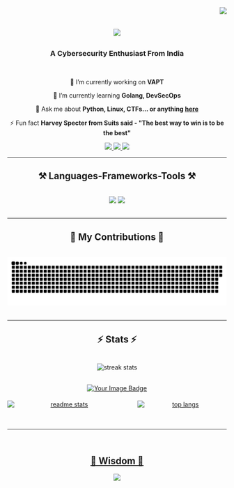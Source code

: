 <img align="right" src="https://visitor-badge.laobi.icu/badge?page_id=shivang1209-dot.shivang1209-dot" />

<h1 align="center">
<img src="https://readme-typing-svg.herokuapp.com/?font=Righteous&size=35&center=true&vCenter=true&width=500&height=70&duration=4000&lines=Hi+There!+👋;+I'm+Shivang+Tiwari!;" />
</h1>

<h3 align="center">A Cybersecurity Enthusiast From India </h3>
<br/>

<div align="center">

🔭 I’m currently working on **VAPT**

🌱 I’m currently learning **Golang, DevSecOps**

💬 Ask me about **Python, Linux, CTFs... or anything [here](https://github.com/shivang1209-dot/shivang1209-dot/issues)**

⚡ Fun fact **Harvey Specter from Suits said - "The best way to win is to be the best"**

</div>

<div align="center"> 
<a href="mailto:shivangtiwari2415@@gmail.com">
<img src="https://img.shields.io/badge/Gmail-333333?style=for-the-badge&logo=gmail&logoColor=red" />
</a>
<a href="https://linkedin.com/in/shivang-tiwari2415" target="_blank">
<img src="https://img.shields.io/badge/LinkedIn-0077B5?style=for-the-badge&logo=linkedin&logoColor=white" target="_blank" />
</a>
<a href="https://instagram.com/sh1v4ng" target="_blank">
<img src="https://img.shields.io/badge/Instagram-FF5722?style=for-the-badge&logo=instagram&logoColor=white" target="_blank" /> <!-- sqlite, safari, google-chrome are other good icon options -->
</a>
</div>

<hr/>

<h2 align="center">⚒️ Languages-Frameworks-Tools ⚒️</h2>
<br/>
<div align="center">
<img src="https://skillicons.dev/icons?i=linux,python,bash,powershell,kali,html,css,electron,vscode" />
<img src="https://skillicons.dev/icons?i=ubuntu,go,c,mysql,sqlite,postman,github,git,vim,docker" /><br>
</div>
<br/>
<hr/>
<div align="center">
<h2>🐍 My Contributions 🐍</h2>
<br>
<img alt="snake eating my contributions" src="https://raw.githubusercontent.com/shivang1209-dot/shivang1209-dot/output/github-contribution-grid-snake.svg" />
<br/><br/>
</div>

<hr/>

<h2 align="center">⚡ Stats ⚡</h2>
<br>
<div align="center">

<img width="390" src="https://streak-stats.demolab.com/?user=shivang1209-dot&count_private=true&theme=react&border_radius=10" alt="streak stats" />
<br/><br/>

<a href="https://tryhackme.com/p/S4vi0ur"><img width="400" src="https://tryhackme-badges.s3.amazonaws.com/S4vi0ur.png" alt="Your Image Badge" />
<br/>

<div style="display: flex; justify-content: center; gap: 30px; margin-top: 20px;">
<img width="425" src="https://github-readme-stats.vercel.app/api?username=shivang1209-dot&count_private=true&show_icons=true&theme=react&rank_icon=github&border_radius=10" alt="readme stats" />
<img width="325" src="https://github-readme-stats.vercel.app/api/top-langs/?username=shivang1209-dot&hide=HTML&langs_count=8&layout=compact&theme=react&border_radius=10&size_weight=0.5&count_weight=0.5&exclude_repo=github-readme-stats" alt="top langs" />
</div>
</div>
<br/><br/>
<hr/>
<br/>
<div align="center">
<h2 align="center">💬 Wisdom 💬</h2>

![](https://quotes-github-readme.vercel.app/api?type=horizontal&theme=radical)
</div>

<br/>
